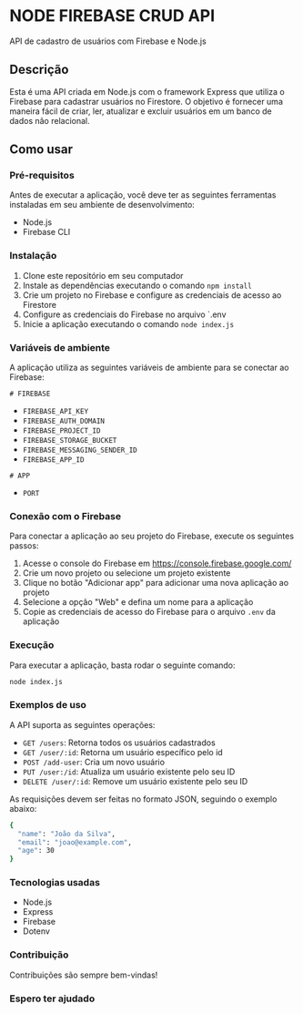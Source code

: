 # NODE FIREBASE CRUD API

API de cadastro de usuários com Firebase e Node.js

## Descrição

Esta é uma API criada em Node.js com o framework Express que utiliza o Firebase para cadastrar usuários no Firestore. O objetivo é fornecer uma maneira fácil de criar, ler, atualizar e excluir usuários em um banco de dados não relacional. 

## Como usar

### Pré-requisitos

Antes de executar a aplicação, você deve ter as seguintes ferramentas instaladas em seu ambiente de desenvolvimento:

- Node.js
- Firebase CLI

### Instalação

1. Clone este repositório em seu computador
2. Instale as dependências executando o comando `npm install`
3. Crie um projeto no Firebase e configure as credenciais de acesso ao Firestore
4. Configure as credenciais do Firebase no arquivo `.env
5. Inicie a aplicação executando o comando `node index.js`

### Variáveis de ambiente

A aplicação utiliza as seguintes variáveis de ambiente para se conectar ao Firebase:

`# FIREBASE`
- `FIREBASE_API_KEY`
- `FIREBASE_AUTH_DOMAIN`
- `FIREBASE_PROJECT_ID`
- `FIREBASE_STORAGE_BUCKET`
- `FIREBASE_MESSAGING_SENDER_ID`
- `FIREBASE_APP_ID`

`# APP`
- `PORT`

### Conexão com o Firebase

Para conectar a aplicação ao seu projeto do Firebase, execute os seguintes passos:

1. Acesse o console do Firebase em https://console.firebase.google.com/
2. Crie um novo projeto ou selecione um projeto existente
3. Clique no botão "Adicionar app" para adicionar uma nova aplicação ao projeto
4. Selecione a opção "Web" e defina um nome para a aplicação
5. Copie as credenciais de acesso do Firebase para o arquivo `.env` da aplicação

### Execução

Para executar a aplicação, basta rodar o seguinte comando:

```bash
node index.js
```

### Exemplos de uso
A API suporta as seguintes operações:

- `GET /users`: Retorna todos os usuários cadastrados
- `GET /user/:id`: Retorna um usuário específico pelo id
- `POST /add-user`: Cria um novo usuário
- `PUT /user:/id`: Atualiza um usuário existente pelo seu ID
- `DELETE /user/:id`: Remove um usuário existente pelo seu ID


As requisições devem ser feitas no formato JSON, seguindo o exemplo abaixo:

```bash
{
  "name": "João da Silva",
  "email": "joao@example.com",
  "age": 30
}
```

### Tecnologias usadas
- Node.js
- Express
- Firebase
- Dotenv

### Contribuição
Contribuições são sempre bem-vindas!

### Espero ter ajudado
